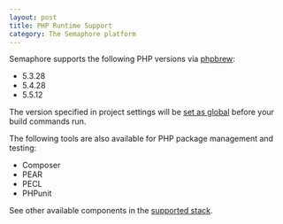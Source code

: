 ```yaml
---
layout: post
title: PHP Runtime Support
category: The Semaphore platform
---
```


Semaphore supports the following PHP versions via [phpbrew](http://c9s.github.io/phpbrew/):

* 5.3.28
* 5.4.28
* 5.5.12

The version specified in project settings will be [set as global](/docs/php-setup.html) before your build commands run.

The following tools are also available for PHP package management and testing:

* Composer
* PEAR
* PECL
* PHPunit

See other available components in the [supported stack](/docs/supported-stack.html).
